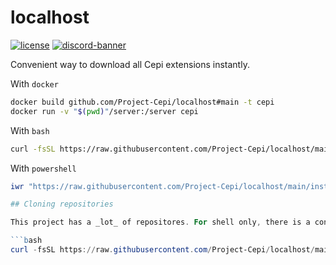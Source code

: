 # localhost
[![license](https://img.shields.io/github/license/Project-Cepi/localhost?style=for-the-badge&color=b2204c)](../LICENSE)
[![discord-banner](https://img.shields.io/discord/706185253441634317?label=discord&style=for-the-badge&color=7289da)](https://discord.cepi.world/8K8WMGV)

Convenient way to download all Cepi extensions instantly.

With `docker`

```bash
docker build github.com/Project-Cepi/localhost#main -t cepi
docker run -v "$(pwd)"/server:/server cepi
```

With `bash`
```bash
curl -fsSL https://raw.githubusercontent.com/Project-Cepi/localhost/main/install.sh | sh
```

With `powershell`
```powershell
iwr "https://raw.githubusercontent.com/Project-Cepi/localhost/main/install.ps1" | iex

## Cloning repositories

This project has a _lot_ of repositores. For shell only, there is a convenient script to download them

```bash
curl -fsSL https://raw.githubusercontent.com/Project-Cepi/localhost/main/dev.sh | sh
```
